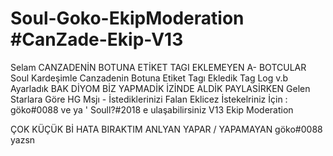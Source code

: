 # Soul-Goko-EkipModeration #CanZade-Ekip-V13
Selam CANZADENİN BOTUNA ETİKET TAGI EKLEMEYEN A- BOTCULAR  Soul Kardeşimle Canzadenin Botuna Etiket Tagı Ekledik Tag Log v.b Ayarladık  BAK DİYOM BİZ YAPMADİK İZİNDE ALDİK PAYLASİRKEN Gelen Starlara Göre HG Msjı - İstediklerinizi Falan Eklicez İstekelriniz İçin : göko#0088 ve ya ' Soull?#2018 e ulaşabilirsiniz   V13 Ekip Moderation

ÇOK KÜÇÜK Bİ HATA BIRAKTIM ANLYAN YAPAR / YAPAMAYAN göko#0088 yazsn

